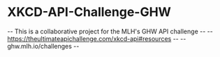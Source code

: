 # XKCD-API-Challenge-GHW
-- This is a collaborative project for the MLH's GHW API challenge -- 
-- https://theultimateapichallenge.com/xkcd-api#resources --
-- ghw.mlh.io/challenges --
